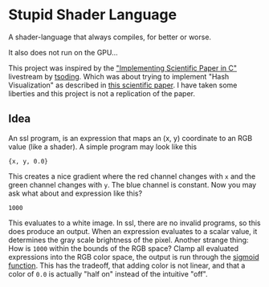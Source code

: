 # Stupid Shader Language
A shader-language that always compiles, for better or worse.

It also does not run on the GPU...

This project was inspired by the ["Implementing Scientific Paper in C"](https://www.youtube.com/watch?v=3D_h2RE0o0E) livestream by [tsoding](https://github.com/tsoding). Which was about trying to implement "Hash Visualization" as described in [this scientific paper](http://users.ece.cmu.edu/~adrian/projects/validation/validation.pdf). I have taken some liberties and this project is not a replication of the paper.

## Idea
An ssl program, is an expression that maps an (x, y) coordinate to an RGB value (like a shader). A simple program may look like this
```text
{x, y, 0.0}
```
This creates a nice gradient where the red channel changes with `x` and the green channel changes with `y`. The blue channel is constant. Now you may ask what about and expression like this?
```
1000
```
This evaluates to a white image. In ssl, there are no invalid programs, so this does produce an output. When an expression evaluates to a scalar value, it determines the gray scale brightness of the pixel. Another strange thing: How is `1000` within the bounds of the RGB space? Clamp all evaluated expressions into the RGB color space, the output is run through the [sigmoid function](https://en.wikipedia.org/wiki/Sigmoid_function). This has the tradeoff, that adding color is not linear, and that a color of `0.0` is actually "half on" instead of the intuitive "off".

